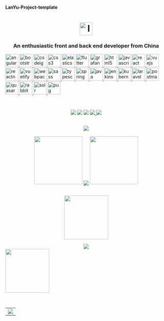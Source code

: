 #### LanYu-Project-template
<h1 align="center">
  <a href="https://blog.csdn.net/weixin_46283545?spm=1010.2135.3001.5343">
    <img src="https://cdn.jsdelivr.net/gh/LanYu-Project-template/LanYu-Project-PicGo/1、主页图片资料/logo.svg" alt="logo" width="40" height="40">
  </a>
</h1>
<h3 align="center">An enthusiastic front and back end developer from China</h3>

<p align="left">
  <a href="https://angular.io" target="_blank" rel="noreferrer">
    <img src="https://cdn.jsdelivr.net/gh/LanYu-Project-template/LanYu-Project-PicGo/1、主页图片资料/angular.svg" alt="angular" width="40" height="40"/> </a> 
  
  <a href="https://getbootstrap.com" target="_blank" rel="noreferrer"> 
    <img src="https://cdn.jsdelivr.net/gh/LanYu-Project-template/LanYu-Project-PicGo/1、主页图片资料/bootstrap-plain-wordmark.svg" alt="bootstrap" width="40" height="40"/> </a>
  
  <a href="https://codeigniter.com" target="_blank" rel="noreferrer">
    <img src="https://cdn.jsdelivr.net/gh/LanYu-Project-template/LanYu-Project-PicGo/1、主页图片资料/codeigniter.svg" alt="codeigniter" width="40" height="40"/> </a> 
  
  <a href="https://www.w3schools.com/css/" target="_blank" rel="noreferrer"> 
    <img src="https://cdn.jsdelivr.net/gh/LanYu-Project-template/LanYu-Project-PicGo/1、主页图片资料/css3-original-wordmark.svg" alt="css3" width="40" height="40"/> </a> 
  
  <a href="https://www.elastic.co" target="_blank" rel="noreferrer">
    <img src="https://cdn.jsdelivr.net/gh/LanYu-Project-template/LanYu-Project-PicGo/1、主页图片资料/elastic-icon.svg" alt="elasticsearch" width="40" height="40"/> </a>
  
  <a href="https://flutter.dev" target="_blank" rel="noreferrer"> 
    <img src="https://cdn.jsdelivr.net/gh/LanYu-Project-template/LanYu-Project-PicGo/1、主页图片资料/flutterio-icon.svg" alt="flutter" width="40" height="40"/> </a> 
  
  <a href="https://grafana.com" target="_blank" rel="noreferrer"> 
    <img src="https://cdn.jsdelivr.net/gh/LanYu-Project-template/LanYu-Project-PicGo/1、主页图片资料/grafana-icon.svg" alt="grafana" width="40" height="40"/> </a> 
  
  <a href="https://www.w3.org/html/" target="_blank" rel="noreferrer"> 
    <img src="https://cdn.jsdelivr.net/gh/LanYu-Project-template/LanYu-Project-PicGo/1、主页图片资料/html5-original-wordmark.svg" alt="html5" width="40" height="40"/> </a> 
  
  <a href="https://developer.mozilla.org/en-US/docs/Web/JavaScript" target="_blank" rel="noreferrer"> 
    <img src="https://cdn.jsdelivr.net/gh/LanYu-Project-template/LanYu-Project-PicGo/1、主页图片资料/javascript-original.svg" alt="javascript" width="40" height="40"/> </a> 
  
  <a href="https://reactjs.org/" target="_blank" rel="noreferrer">
    <img src="https://cdn.jsdelivr.net/gh/LanYu-Project-template/LanYu-Project-PicGo/1、主页图片资料/react-original-wordmark.svg" alt="react" width="40" height="40"/> </a> 
  
  <a href="https://vuejs.org/" target="_blank" rel="noreferrer">
    <img src="https://cdn.jsdelivr.net/gh/LanYu-Project-template/LanYu-Project-PicGo/1、主页图片资料/vuejs-original-wordmark.svg" alt="vuejs" width="40" height="40"/> </a> 
  
  <a href="https://reactnative.dev/" target="_blank" rel="noreferrer"> 
    <img src="https://cdn.jsdelivr.net/gh/LanYu-Project-template/LanYu-Project-PicGo/1、主页图片资料/header_logo.svg" alt="reactnative" width="40" height="40"/> </a> 
  
  <a href="https://vuetifyjs.com/en/" target="_blank" rel="noreferrer"> 
    <img src="https://cdn.jsdelivr.net/gh/LanYu-Project-template/LanYu-Project-PicGo/1、主页图片资料/vuetify.svg" alt="vuetify" width="40" height="40"/> </a> 
  
  <a href="https://webpack.js.org" target="_blank" rel="noreferrer">
    <img src="https://cdn.jsdelivr.net/gh/LanYu-Project-template/LanYu-Project-PicGo/1、主页图片资料/webpack-original-wordmark.svg" alt="webpack" width="40" height="40"/> </a>
  
  <a href="https://sass-lang.com" target="_blank" rel="noreferrer">
    <img src="https://cdn.jsdelivr.net/gh/LanYu-Project-template/LanYu-Project-PicGo/1、主页图片资料/sass-original.svg" alt="sass" width="40" height="40"/> </a> 
  
  <a href="https://www.typescriptlang.org/" target="_blank" rel="noreferrer">
    <img src="https://cdn.jsdelivr.net/gh/LanYu-Project-template/LanYu-Project-PicGo/1、主页图片资料/typescript-original.svg" alt="typescript" width="40" height="40"/> </a> 
  
  <a href="https://spring.io/" target="_blank" rel="noreferrer"> 
    <img src="https://cdn.jsdelivr.net/gh/LanYu-Project-template/LanYu-Project-PicGo/1、主页图片资料/springio-icon.svg" alt="spring" width="40" height="40"/> </a> 
  
  <a href="https://www.java.com" target="_blank" rel="noreferrer"> 
    <img src="https://cdn.jsdelivr.net/gh/LanYu-Project-template/LanYu-Project-PicGo/1、主页图片资料/java-original.svg" alt="java" width="40" height="40"/> </a>
 
  <a href="https://www.jenkins.io" target="_blank" rel="noreferrer"> 
    <img src="https://cdn.jsdelivr.net/gh/LanYu-Project-template/LanYu-Project-PicGo/1、主页图片资料/jenkins-icon.svg" alt="jenkins" width="40" height="40"/> </a> 
  
  <a href="https://kubernetes.io" target="_blank" rel="noreferrer"> 
    <img src="https://cdn.jsdelivr.net/gh/LanYu-Project-template/LanYu-Project-PicGo/1、主页图片资料/kubernetes-icon.svg" alt="kubernetes" width="40" height="40"/> </a> 

  <a href="https://docs.golaravel.com//" target="_blank" rel="noreferrer"> 
    <img src="https://cdn.jsdelivr.net/gh/LanYu-Project-template/LanYu-Project-PicGo/1、主页图片资料/laravel-plain-wordmark.svg" alt="laravel" width="40" height="40"/> </a> 

  <a href="https://postman.com" target="_blank" rel="noreferrer"> 
    <img src="https://cdn.jsdelivr.net/gh/LanYu-Project-template/LanYu-Project-PicGo/1、主页图片资料/getpostman-icon.svg" alt="postman" width="40" height="40"/> </a> 
  
  <a href="https://quasar.dev/" target="_blank" rel="noreferrer">
    <img src="https://cdn.jsdelivr.net/gh/LanYu-Project-template/LanYu-Project-PicGo/1、主页图片资料/quasar-logo.svg" alt="quasar" width="40" height="40"/> </a> 

  <a href="https://www.rabbitmq.com" target="_blank" rel="noreferrer">
    <img src="https://cdn.jsdelivr.net/gh/LanYu-Project-template/LanYu-Project-PicGo/1、主页图片资料/rabbitmq-icon.svg" alt="rabbitMQ" width="40" height="40"/> </a> 


  <a href="https://lucene.apache.org/solr/" target="_blank" rel="noreferrer">
    <img src="https://cdn.jsdelivr.net/gh/LanYu-Project-template/LanYu-Project-PicGo/1、主页图片资料/apache_solr-icon.svg" alt="solr" width="40" height="40"/> </a> 

 
  <a href="https://pugjs.org" target="_blank" rel="noreferrer"> 
    <img src="https://cdn.jsdelivr.net/gh/LanYu-Project-template/LanYu-Project-PicGo/1、主页图片资料/pug.svg" alt="pug" width="40" height="40"/> </a> 
</p>

<br>
<!-- 徽章start -->
<p align="center">
  <!-- Github徽章 -->
  <a href="https://github.com/LanYu-Project-template" target="_blank"><img src="https://img.shields.io/badge/GitHub-LanYu--Project--template-success.svg?style=plastic&logo=Github"></a>
  <!-- CSDN徽章 -->
 <a href="https://blog.csdn.net/weixin_46283545?spm=1010.2135.3001.5343" target="_blank"><img src="https://img.shields.io/badge/CSDN-岚宇CSDN博客-yellow.svg?style=plastic&logo=BigBlueButton"></a>
   <!-- 访客徽章 -->
 <img src="https://visitor-badge.glitch.me/badge?page_id=LanYu-Project-template&left_color=red&right_color=blueviolet">
  <!-- 个人网站徽章 -->
  <a href=" " target="_blank">
    <img src="https://img.shields.io/badge/WebSite-岚宇个人网站-blue.svg?style=plastic&logo=Webflow">
  </a>
  <!-- Gitee徽章 -->
  <a href="https://gitee.com/LanYu-Project-template" target="_blank"><img src="https://img.shields.io/badge/GitHub-LanYu--Project--template-orange.svg?style=plastic&logo=Gitee"></a>
</p>
<!-- 徽章end -->
<br>
<!-- Github奖杯🏆start -->
<div align="center"> <img src="https://github-profile-trophy.vercel.app/?username=LanYu-Project-template&no-bg=true"> </div>
<!-- Github奖杯🏆end -->
<br>
<!-- Github连续打卡start -->
<div align="center">
  <img width="150" src="https://cdn.jsdelivr.net/gh/sun0225SUN/photos/images/202108300310676.png" />
  <img align="center" src="https://github-readme-streak-stats.herokuapp.com/?user=LanYu-Project-template&theme=dark&hide_border=true" />
  <img width="150" src="https://cdn.jsdelivr.net/gh/sun0225SUN/photos/images/202108300312623.png" />
</div>
<!-- Github连续打卡end -->
<br>

<!-- 统计卡片start -->
<p align="center">
  <img height="137px" src="https://github-readme-stats.vercel.app/api?username=LanYu-Project-template&hide_title=true&hide_border=true&show_icons=trueline_height=21&text_color=000&icon_color=000&bg_color=0,ea6161,ffc64d,fffc4d,52fa5a&theme=graywhite" />
  <div align="center">
	<img  src="https://github-readme-stats.vercel.app/api/top-langs/?username=LanYu-Project-template&hide_title=true&hide_border=true&layout=compact&langs_count=6&text_color=000&icon_color=fff&bg_color=0,52fa5a,4dfcff,c64dff&theme=graywhite" />
</div>

  <img height="137x" src="https://github-readme-stats.vercel.app/api/top-langs/?username=LanYu-Project-template&hide&layout=compact&hide_title=true&hide_border=true&show_icons=trueline_height=21&layout=compact&langs_count=6&text_color=000&icon_color=fff&bg_color=0,52fa5a,4dfcff,c64dff&theme=graywhite" />
</p>
<!-- 统计卡片end -->
<br>

<table align="center">
  <tr>
    <td>
      <img src="https://activity-graph.herokuapp.com/graph?username=LanYu-Project-template&theme=dracula&hide_border=0" />
    </td>
  </tr>
</table>
